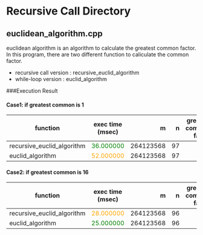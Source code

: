 # Recursive Call Directory 
## euclidean_algorithm.cpp 
euclidean algorithm is an algorithm to calculate the greatest common factor.   
In this program, there are two different function to caliculate the common factor. 

- recursive call version : recursive_euclid_algorithm 
- while-loop version     : euclid_algorithm  

###Execution Result

#### Case1: if greatest common is 1

| function      | exec time (msec)  | m  | n | greatest common factor| 
| ------------- |:-------------:| -----:| -----:| ---:|
|recursive_euclid_algorithm| <font color="green"> 36.000000 </font> | 264123568 | 97| 1|
|euclid_algorithm  |<font color="orange"> 52.000000 </font> |  264123568  | 97  |1|


#### Case2: if greatest common is 16 

| function      | exec time  (msec)    | m  | n | greatest common factor|
| ------------- |:-------------:| -----:| -----:| ---:|
|recursive_euclid_algorithm|<font color="orange">28.000000</font> | 264123568 | 96| 16|
|euclid_algorithm  | <font color="green"> 25.000000 </font> |  264123568 | 96|16|

